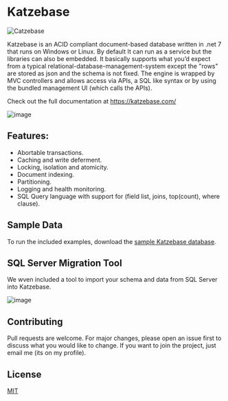 # Katzebase
![Catzebase](https://github.com/NTDLS/Katzebase/assets/11428567/99a11cfb-bbd7-468a-b9d6-7f5fe772aacd)

Katzebase is an ACID compliant document-based database written in .net 7 that runs on Windows or Linux. By default It can run as a service but the libraries can also be embedded. It basically supports what you’d expect from a typical relational-database-management-system except the "rows" are stored as json and the schema is not fixed. The engine is wrapped by MVC controllers and allows access via APIs, a SQL like syntax or by using the bundled management UI (which calls the APIs).

Check out the full documentation at https://katzebase.com/

![image](https://github.com/NTDLS/Katzebase/assets/11428567/02899c13-1eab-4b86-8e3d-601efc2a419d)

## Features:
- Abortable transactions.
- Caching and write deferment.
- Locking, isolation and atomicity.
- Document indexing.
- Partitioning.
- Logging and health monitoring.
- SQL Query language with support for (field list, joins, top(count), where clause).

## Sample Data
To run the included examples, download the [sample Katzebase database]( https://katzebase.com/Download/Katzebase.zip).

## SQL Server Migration Tool
We wven included a tool to import your schema and data from SQL Server into Katzebase.

![image](https://github.com/NTDLS/NTDLS.Katzebase/assets/11428567/e5c8bef6-0b0c-4f04-832c-74567793ea28)


## Contributing

Pull requests are welcome. For major changes, please open an issue first to discuss what you would like to change. If you want to join the project, just email me (its on my profile).

## License

[MIT](https://choosealicense.com/licenses/mit/)
